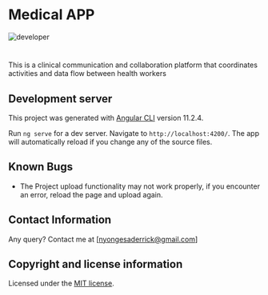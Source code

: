 # Medical APP

![developer](https://img.shields.io/badge/Developer-Derrick%20Daniel%20Nyongesa-blue)

#

This is a clinical communication and collaboration platform that coordinates
activities and data flow between health workers

## Development server

This project was generated with [Angular CLI](https://github.com/angular/angular-cli) version 11.2.4.

Run `ng serve` for a dev server. Navigate to `http://localhost:4200/`. The app will automatically reload if you change any of the source files.

## Known Bugs

- The Project upload functionality may not work properly, if you encounter an error, reload the page and upload again.

## Contact Information

Any query? Contact me at [nyongesaderrick@gmail.com]

## Copyright and license information

Licensed under the [MIT license](LICENSE).
